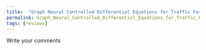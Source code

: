 ```yaml
---
title:  "Graph Neural Controlled Differential Equations for Traffic Forecasting"
permalink: Graph_Neural_Controlled_Differential_Equations_for_Traffic_Forecasting.html
tags: [reviews]
---
```


Write your comments
